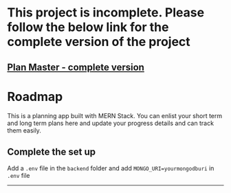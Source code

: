 # This project is incomplete. Please follow the below link for the complete version of the project
## [Plan Master - complete version](https://github.com/tradecoder/plan-master)
# Roadmap
This is a planning app built with MERN Stack. 
You can enlist your short term and long term plans here and update your progress details and can track them easily.

## Complete the set up

Add a `.env` file in the `backend` folder and add `MONGO_URI=yourmongodburi` in `.env` file

***
